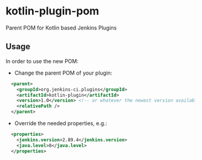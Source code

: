# kotlin-plugin-pom
Parent POM for Kotlin based Jenkins Plugins

## Usage

In order to use the new POM:
* Change the parent POM of your plugin:
```xml
  <parent>
    <groupId>org.jenkins-ci.plugins</groupId>
    <artifactId>kotlin-plugin</artifactId>
    <version>1.0</version> <!-- or whatever the newest version available is -->
    <relativePath />
  </parent>
```
* Override the needed properties, e.g.:
```xml
  <properties>
    <jenkins.version>2.89.4</jenkins.version>
    <java.level>8</java.level>
  </properties>
```
